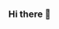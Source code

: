 ### Hi there 👋

<!--
**Kaival-Patel/Kaival-Patel** is a ✨ _special_ ✨ repository because its `README.md` (this file) appears on your GitHub profile.

## I'm an Full Stack Mobile App Developer!!
Here are some ideas to get you started:
[![Website](https://img.shields.io/website?label=codeSTACKr.com&style=for-the-badge&url=https%3A%2F%2Fcodestackr.com)](https://codestackr.com)
[![Twitter Follow](https://img.shields.io/twitter/follow/codeSTACKr?color=1DA1F2&logo=twitter&style=for-the-badge)](https://twitter.com/intent/follow?original_referer=https%3A%2F%2Fgithub.com%2FcodeSTACKr&screen_name=codeSTACKr)

- 🔭 I’m currently working on Flutter 
- 🌱 I’m currently learning everything 🤣
- 👯 I’m looking to collaborate on ...
- 🤔 I’m looking for help with ...
- 💬 Ask me about flutter
- 📫 How to reach me: <button class="btn btn-primary">Gmail</button>
- 😄 Pronouns: ...
- ⚡ Fun fact: ...
-->
